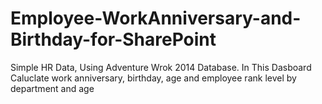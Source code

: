 # Employee-WorkAnniversary-and-Birthday-for-SharePoint
Simple HR Data, Using Adventure Wrok 2014 Database. In This Dasboard Caluclate work anniversary, birthday, age and employee rank level by department and age
